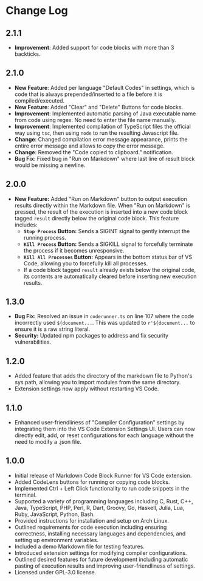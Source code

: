# Change Log

## 2.1.1

- **Improvement**: Added support for code blocks with more than 3 backticks.

## 2.1.0

- **New Feature**: Added per language "Default Codes" in settings, which is code that is always prepended/inserted to a file before it is compiled/executed.
- **New Feature**: Added "Clear" and "Delete" Buttons for code blocks.
- **Improvement**: Implemented automatic parsing of Java executable name from code using regex. No need to enter the file name manually.
- **Improvement**: Implemented compilation of TypeScript files the official way using `tsc`, then using `node` to run the resulting Javascript file.
- **Change**: Changed compilation error message appearance, prints the entire error message and allows to copy the error message.
- **Change**: Removed the "Code copied to clipboard." notification.
- **Bug Fix**: Fixed bug in "Run on Markdown" where last line of result block would be missing a newline.

## 2.0.0

- **New Feature:** Added "Run on Markdown" button to output execution results directly within the Markdown file. When "Run on Markdown" is pressed, the result of the execution is inserted into a new code block tagged `result` directly below the original code block. This feature includes:
  - **`Stop Process` Button:** Sends a SIGINT signal to gently interrupt the running process.
  - **`Kill Process` Button:** Sends a SIGKILL signal to forcefully terminate the process if it becomes unresponsive.
  - **`Kill All Processes` Button:** Appears in the bottom status bar of VS Code, allowing you to forcefully kill all processes.
  - If a code block tagged `result` already exists below the original code, its contents are automatically cleared before inserting new execution results.

## 1.3.0

- **Bug Fix:** Resolved an issue in `coderunner.ts` on line 107 where the code incorrectly used `${document...`. This was updated to `r'${document...` to ensure it is a raw string literal.
- **Security:** Updated npm packages to address and fix security vulnerabilities.

## 1.2.0

- Added feature that adds the directory of the markdown file to Python's sys.path, allowing you to import modules from the same directory.
- Extension settings now apply without restarting VS Code.

## 1.1.0

- Enhanced user-friendliness of "Compiler Configuration" settings by integrating them into the VS Code Extension Settings UI. Users can now directly edit, add, or reset configurations for each language without the need to modify a .json file.

## 1.0.0

- Initial release of Markdown Code Block Runner for VS Code extension.
- Added CodeLens buttons for running or copying code blocks.
- Implemented Ctrl + Left Click functionality to run code snippets in the terminal.
- Supported a variety of programming languages including C, Rust, C++, Java, TypeScript, PHP, Perl, R, Dart, Groovy, Go, Haskell, Julia, Lua, Ruby, JavaScript, Python, Bash.
- Provided instructions for installation and setup on Arch Linux.
- Outlined requirements for code execution including ensuring correctness, installing necessary languages and dependencies, and setting up environment variables.
- Included a demo Markdown file for testing features.
- Introduced extension settings for modifying compiler configurations.
- Outlined desired features for future development including automatic pasting of execution results and improving user-friendliness of settings.
- Licensed under GPL-3.0 license.
